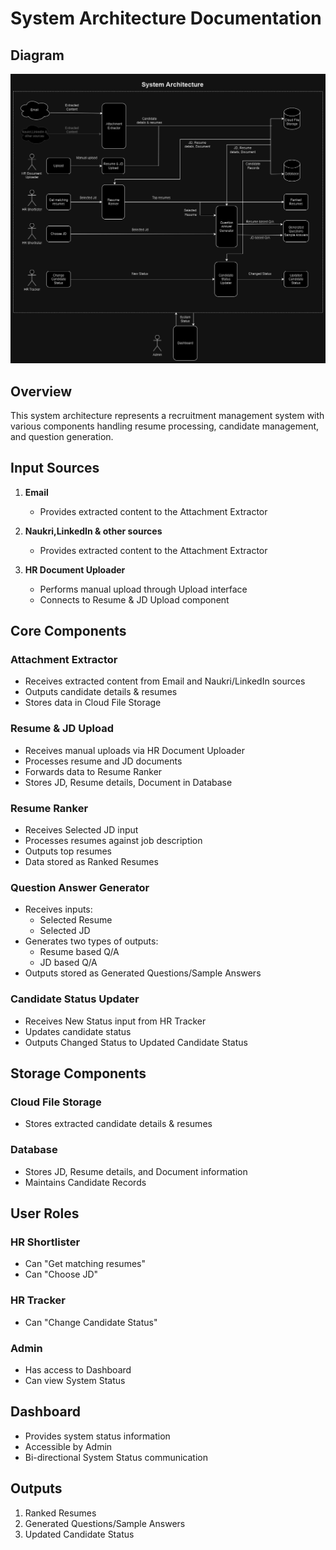 # System Architecture Documentation

## Diagram
![Architecture Diagram](arch.png)

## Overview
This system architecture represents a recruitment management system with various components handling resume processing, candidate management, and question generation.

## Input Sources
1. **Email**
   - Provides extracted content to the Attachment Extractor

2. **Naukri,LinkedIn & other sources**
   - Provides extracted content to the Attachment Extractor

3. **HR Document Uploader**
   - Performs manual upload through Upload interface
   - Connects to Resume & JD Upload component

## Core Components

### Attachment Extractor
- Receives extracted content from Email and Naukri/LinkedIn sources
- Outputs candidate details & resumes
- Stores data in Cloud File Storage

### Resume & JD Upload
- Receives manual uploads via HR Document Uploader
- Processes resume and JD documents
- Forwards data to Resume Ranker
- Stores JD, Resume details, Document in Database

### Resume Ranker
- Receives Selected JD input
- Processes resumes against job description
- Outputs top resumes
- Data stored as Ranked Resumes

### Question Answer Generator
- Receives inputs:
  - Selected Resume
  - Selected JD
- Generates two types of outputs:
  - Resume based Q/A
  - JD based Q/A
- Outputs stored as Generated Questions/Sample Answers

### Candidate Status Updater
- Receives New Status input from HR Tracker
- Updates candidate status
- Outputs Changed Status to Updated Candidate Status

## Storage Components

### Cloud File Storage
- Stores extracted candidate details & resumes

### Database
- Stores JD, Resume details, and Document information
- Maintains Candidate Records

## User Roles

### HR Shortlister
- Can "Get matching resumes"
- Can "Choose JD"

### HR Tracker
- Can "Change Candidate Status"

### Admin
- Has access to Dashboard
- Can view System Status

## Dashboard
- Provides system status information
- Accessible by Admin
- Bi-directional System Status communication

## Outputs
1. Ranked Resumes
2. Generated Questions/Sample Answers
3. Updated Candidate Status

